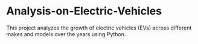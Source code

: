 # Analysis-on-Electric-Vehicles
This project analyzes the growth of electric vehicles (EVs) across different makes and models over the years using Python.
